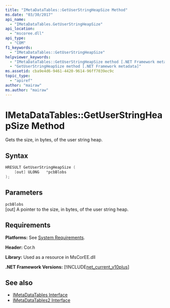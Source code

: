 ```yaml
---
title: "IMetaDataTables::GetUserStringHeapSize Method"
ms.date: "03/30/2017"
api_name: 
  - "IMetaDataTables.GetUserStringHeapSize"
api_location: 
  - "mscoree.dll"
api_type: 
  - "COM"
f1_keywords: 
  - "IMetaDataTables::GetUserStringHeapSize"
helpviewer_keywords: 
  - "IMetaDataTables::GetUserStringHeapSize method [.NET Framework metadata]"
  - "GetUserStringHeapSize method [.NET Framework metadata]"
ms.assetid: cba9e4d6-9461-4420-9614-96ff7039ec9c
topic_type: 
  - "apiref"
author: "mairaw"
ms.author: "mairaw"
---
```

# IMetaDataTables::GetUserStringHeapSize Method
Gets the size, in bytes, of the user string heap.  
  
## Syntax  
  
```cpp  
HRESULT GetUserStringHeapSize (  
    [out] ULONG   *pcbBlobs  
);  
```  
  
## Parameters  
 `pcbBlobs`  
 [out] A pointer to the size, in bytes, of the user string heap.  
  
## Requirements  
 **Platforms:** See [System Requirements](../../../../docs/framework/get-started/system-requirements.md).  
  
 **Header:** Cor.h  
  
 **Library:** Used as a resource in MsCorEE.dll  
  
 **.NET Framework Versions:** [!INCLUDE[net_current_v10plus](../../../../includes/net-current-v10plus-md.md)]  
  
## See also

- [IMetaDataTables Interface](../../../../docs/framework/unmanaged-api/metadata/imetadatatables-interface.md)
- [IMetaDataTables2 Interface](../../../../docs/framework/unmanaged-api/metadata/imetadatatables2-interface.md)
